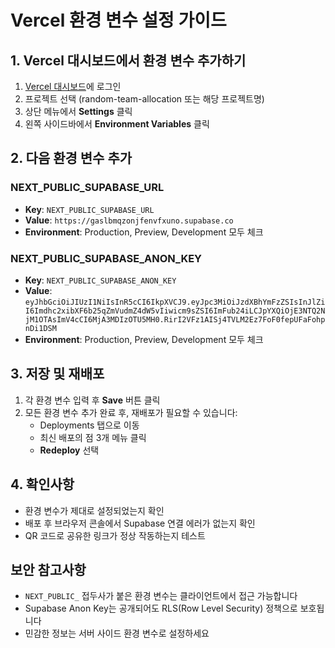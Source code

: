 # Vercel 환경 변수 설정 가이드

## 1. Vercel 대시보드에서 환경 변수 추가하기

1. [Vercel 대시보드](https://vercel.com/dashboard)에 로그인
2. 프로젝트 선택 (random-team-allocation 또는 해당 프로젝트명)
3. 상단 메뉴에서 **Settings** 클릭
4. 왼쪽 사이드바에서 **Environment Variables** 클릭

## 2. 다음 환경 변수 추가

### NEXT_PUBLIC_SUPABASE_URL
- **Key**: `NEXT_PUBLIC_SUPABASE_URL`
- **Value**: `https://gaslbmqzonjfenvfxuno.supabase.co`
- **Environment**: Production, Preview, Development 모두 체크

### NEXT_PUBLIC_SUPABASE_ANON_KEY
- **Key**: `NEXT_PUBLIC_SUPABASE_ANON_KEY`
- **Value**: `eyJhbGciOiJIUzI1NiIsInR5cCI6IkpXVCJ9.eyJpc3MiOiJzdXBhYmFzZSIsInJlZiI6Imdhc2xibXF6b25qZmVudmZ4dW5vIiwicm9sZSI6ImFub24iLCJpYXQiOjE3NTQ2NjM1OTAsImV4cCI6MjA3MDIzOTU5MH0.RirI2VFz1AISj4TVLM2Ez7FoF0fepUFaFohpnDi1DSM`
- **Environment**: Production, Preview, Development 모두 체크

## 3. 저장 및 재배포

1. 각 환경 변수 입력 후 **Save** 버튼 클릭
2. 모든 환경 변수 추가 완료 후, 재배포가 필요할 수 있습니다:
   - Deployments 탭으로 이동
   - 최신 배포의 점 3개 메뉴 클릭
   - **Redeploy** 선택

## 4. 확인사항

- 환경 변수가 제대로 설정되었는지 확인
- 배포 후 브라우저 콘솔에서 Supabase 연결 에러가 없는지 확인
- QR 코드로 공유한 링크가 정상 작동하는지 테스트

## 보안 참고사항

- `NEXT_PUBLIC_` 접두사가 붙은 환경 변수는 클라이언트에서 접근 가능합니다
- Supabase Anon Key는 공개되어도 RLS(Row Level Security) 정책으로 보호됩니다
- 민감한 정보는 서버 사이드 환경 변수로 설정하세요